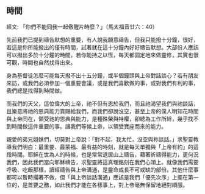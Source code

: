 ## 時間 ##

經文: 「你們不能同我一起儆醒片時麼？」（馬太福音廿六：40）



先前我們已提到禱告默想的重要，有人說我願意禱告，但我只能撥十分鐘，很好，若這是你所能撥出的僅有時間，試著就在這十分鐘內好好禱告默想。大部份人應該可以撥出多於十分鐘的時間，若你能持之以恆，每天都固定地來做靈修，其實也很可觀，時間也自然找得出來。

身為基督徒怎麼可能每天撥不出十五分鐘，或半個鐘頭與上帝對話談心？若有朋友來訪，或我們必須參加一個重要會議，或是我們喜歡做的事，或對我們有利的事，我們總是找得到時間做。

而我們的天父，這位偉大的上帝，祂不但有恩於我們，而且祂渴望我們與祂談話，且樂意將祂的恩典能力賞賜給我們，而我們卻說沒空，甚至上帝的僕人明知花時間與上帝同在，領受祂的恩典與能力，是種殊榮與特權，卻總為工作所絆，幾乎找不到時間做這件重要的事。讓我們等候上帝，以領受寶座而來的能力。

親愛的弟兄姐妺們，切莫對上帝說：「對不起，我太忙，沒空與祢談話。」求聖靈教導我們明白：最重要、最蒙福、最有益的時刻，就是每天單獨與「上帝有約」的這段時間。耶穌在世為人的時候，也是常常退居山上禱告，藉著祈禱得能力，更何況我們，因此我們當向耶穌禱告，求聖靈將這真理銘刻在我們心頭上。就像我們需要呼吸、吃飯那樣，讀經禱告與上帝溝通，是靈命成長不可或缺的部份。其他什麼事都可以暫時擱著不做，但「與上帝談話溝通」應該是我們「優先次序」上擺在第一位的，是首要之務，如此我們才能在各樣事上，對上帝毫無保留地絕對順服。